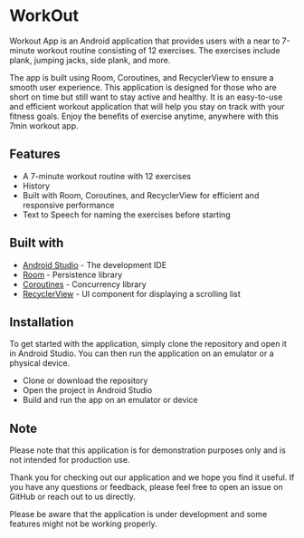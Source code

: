 
# WorkOut 

Workout App is an Android application that provides users with a near to 7-minute workout routine consisting of 12 exercises. The exercises include plank, jumping jacks, side plank, and more. 

The app is built using Room, Coroutines, and RecyclerView to ensure a smooth user experience. This application is designed for those who are short on time but still want to stay active and healthy. It is an easy-to-use and efficient workout application that will help you stay on track with your fitness goals. Enjoy the benefits of exercise anytime, anywhere with this 7min workout app.

## Features

- A 7-minute workout routine with 12 exercises
- History 
- Built with Room, Coroutines, and RecyclerView for efficient and responsive performance
- Text to Speech for naming the exercises before starting

## Built with

- [Android Studio](https://developer.android.com/studio) - The development IDE
- [Room](https://developer.android.com/topic/libraries/architecture/room) - Persistence library
- [Coroutines](https://kotlinlang.org/docs/reference/coroutines-overview.html) - Concurrency library
- [RecyclerView](https://developer.android.com/guide/topics/ui/layout/recyclerview) - UI component for displaying a scrolling list

## Installation

To get started with the application, simply clone the repository and open it in Android Studio. You can then run the application on an emulator or a physical device.

- Clone or download the repository
- Open the project in Android Studio
- Build and run the app on an emulator or device

## Note

Please note that this application is for demonstration purposes only and is not intended for production use.

Thank you for checking out our application and we hope you find it useful. If you have any questions or feedback, please feel free to open an issue on GitHub or reach out to us directly.

Please be aware that the application is under development and some features might not be working properly.
